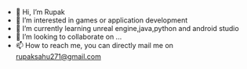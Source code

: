 - 👋 Hi, I’m Rupak
- 👀 I’m interested in games or application development
- 🌱 I’m currently learning unreal engine,java,python and android studio
- 💞️ I’m looking to collaborate on ...
- 📫 How to reach me, you can directly mail me on rupaksahu271@gmail.com

<!---
rupak271/rupak271 is a ✨ special ✨ repository because its `README.md` (this file) appears on your GitHub profile.
You can click the Preview link to take a look at your changes.
--->
